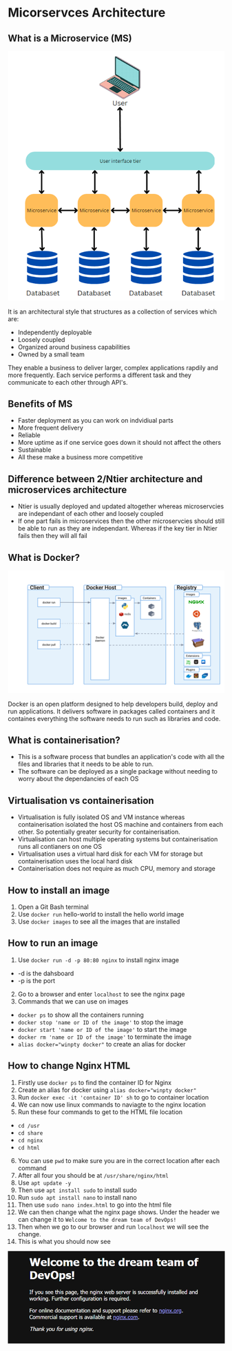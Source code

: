 # Micorservces Architecture

## What is a Microservice (MS)

![Alt text](MS%20diagram%202.png)

It is an architectural style that structures as a collection of services which are:
* Independently deployable
* Loosely coupled
* Organized around business capabilities
* Owned by a small team

They enable a business to deliver larger, complex applications rapdily and more frequently. Each service performs a different task  and they communicate to each other through API's.

## Benefits of MS
* Faster deployment as you can work on indvidiual parts
* More frequent delivery
* Reliable
* More uptime as if one service goes down it should not affect the others
* Sustainable
* All these make a business more competitive

## Difference between 2/Ntier architecture and microservices architecture
* Ntier is usually deployed and updated altogether whereas microservcies are independant of each other and loosely coupled
* If one part fails in microservices then the other microservcies should still be able to run as they are independant. Whereas if the key tier in Ntier fails then they will all fail

## What is Docker?

![Alt text](docker%20diagram.svg)

Docker is an open platform designed to help developers build, deploy and run applications. It delivers software in packages called containers and it containes everything the software needs to run such as libraries and code.

## What is containerisation?
* This is a software process that bundles an application's code with all the files and libraries that it needs to be able to run. 
* The software can be deployed as a single package without needing to worry about the dependancies of each OS

## Virtualisation vs containerisation
* Virtualisation is fully isolated OS and VM instance whereas containerisation isolated the host OS machine and containers from each other. So potentially greater security for containerisation.
* Virtualisation can host multiple operating systems but containerisation runs all contianers on one OS
* Virtualisation uses a virtual hard disk for each VM for storage but containerisation uses the local hard disk
* Containerisation does not require as much CPU, memory and storage

## How to install an image
1. Open a Git Bash terminal
1. Use ```docker run``` hello-world to install the hello world image
2. Use ```docker images``` to see all the images that are installed

## How to run an image
1. Use ```docker run -d -p 80:80 nginx``` to install nginx image
* -d is the dahsboard
* -p is the port
2. Go to a browser and enter ```localhost``` to see the nginx page
3. Commands that we can use on images
* ```docker ps``` to show all the containers running
* ```docker stop 'name or ID of the image'``` to stop the image
* ```docker start 'name or ID of the image'``` to start the image
* ```docker rm 'name or ID of the image'``` to terminate the image
* ```alias docker="winpty docker"``` to create an alias for docker


## How to change Nginx HTML
1. Firstly use ```docker ps``` to find the container ID for Nginx
2. Create an alias for docker using ```alias docker="winpty docker"```
3. Run ```docker exec -it 'container ID' sh``` to go to container location
4. We can now use linux commands to naviagte to the nginx location
5. Run these four commands to get to the HTML file location 
* ```cd /usr```
* ```cd share```
* ```cd nginx```
* ```cd html```
6. You can use ```pwd``` to make sure you are in the correct location after each command
7. After all four you should be at ```/usr/share/nginx/html```
8. Use ```apt update -y```
9. Then use ```apt install sudo``` to install sudo
10. Run ```sudo apt install nano``` to install nano
11. Then use ```sudo nano index.html``` to go into the html file
12. We can then change what the nginx page shows. Under the header we can change it to ```Welcome to the dream team of DevOps!```
13. Then when we go to our browser and run ```localhost``` we will see the change.
14. This is what you should now see

![Alt text](Nginx.png)
